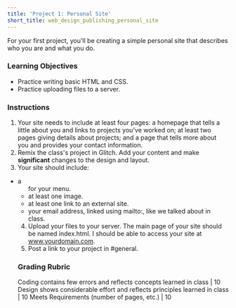 ```yaml
---
title: 'Project 1: Personal Site'
short_title: web_design_publishing_personal_site
---
```


For your first project, you'll be creating a simple personal site that describes who you are and what you do.

### Learning Objectives

- Practice writing basic HTML and CSS.
- Practice uploading files to a server.

### Instructions

1. Your site needs to include at least four pages: a homepage that tells a little about you and links to projects you've worked on; at least two pages giving details about projects; and a page that tells more about you and provides your contact information.
2. Remix the class's project in Glitch. Add your content and make <strong>significant</strong> changes to the design and layout.  
3. Your site should include:
  - a <ul> for your menu.
  - at least one image.
  - at least one link to an external site.
  - your email address, linked using mailto:, like we talked about in class.
4. Upload your files to your server. The main page of your site should be named index.html. I should be able to access your site at www.yourdomain.com.
5. Post a link to your project in #general.

### Grading Rubric

Coding contains few errors and reflects concepts learned in class | 10
Design shows considerable effort and reflects principles learned in class | 10
Meets Requirements (number of pages, etc.) | 10
